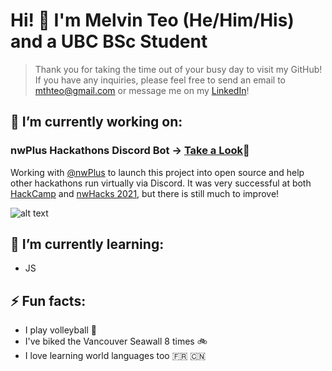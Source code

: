 # Hi! 👋 I'm Melvin Teo (He/Him/His) and a UBC BSc Student

> Thank you for taking the time out of your busy day to visit my GitHub! If you have any inquiries, please feel free to send an email to [mthteo@gmail.com](mailto:mthteo@gmail.com) or message me on my [LinkedIn](https://www.linkedin.com/in/melvinhteo/)!

## 🔭 I’m currently working on:
### nwPlus Hackathons Discord Bot -> [Take a Look](https://github.com/nwplus/nwPlus_discord_bot)👀
Working with [@nwPlus](https://github.com/nwplus) to launch this project into open source and help other hackathons run virtually via Discord.
It was very successful at both [HackCamp](https://hackcamp.nwplus.io/) and [nwHacks 2021](https://www.nwhacks.io/), but there is still much to improve!

![alt text](https://img.shields.io/github/last-commit/nwPlus/Factotum?style=plastic)
## 🌱 I’m currently learning:
- JS

## ⚡ Fun facts:
- I play volleyball 🏐 
- I've biked the Vancouver Seawall 8 times 🚲
- I love learning world languages too 🇫🇷 🇨🇳
